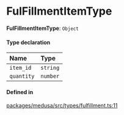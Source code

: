# FulFillmentItemType

 **FulFillmentItemType**: `Object`

#### Type declaration

| Name | Type |
| :------ | :------ |
| `item_id` | `string` |
| `quantity` | `number` |

#### Defined in

[packages/medusa/src/types/fulfillment.ts:11](https://github.com/medusajs/medusa/blob/3d9f5ae63/packages/medusa/src/types/fulfillment.ts#L11)
